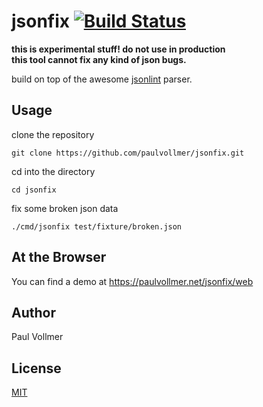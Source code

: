 # jsonfix [![Build Status](https://travis-ci.org/paulvollmer/jsonfix.svg?branch=master)](https://travis-ci.org/paulvollmer/jsonfix)

**this is experimental stuff! do not use in production  
this tool cannot fix any kind of json bugs.**

build on top of the awesome [jsonlint](https://github.com/zaach/jsonlint) parser.


## Usage

clone the repository

    git clone https://github.com/paulvollmer/jsonfix.git

cd into the directory

    cd jsonfix

fix some broken json data

    ./cmd/jsonfix test/fixture/broken.json

## At the Browser
You can find a demo at https://paulvollmer.net/jsonfix/web


## Author
Paul Vollmer


## License
[MIT](LICENSE)
